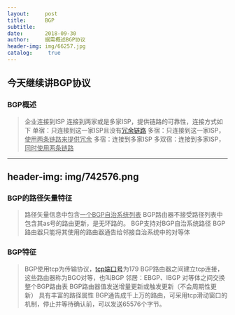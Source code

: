 ```yaml
---
layout:     post
title:      BGP		
subtitle:   
date:       2018-09-30
author:     据需概述BGP协议
header-img: img/66257.jpg
catalog: 	 true
---
```

## 今天继续讲BGP协议

### BGP概述

> 企业连接到ISP
> 连接到两家或是多家ISP，提供链路的可靠性，连接方式如下
> 单宿：只连接到这一家ISP且没有[<u>冗余链路</u>](https://baike.sogou.com/v7955137.htm?fromTitle=%E5%86%97%E4%BD%99%E9%93%BE%E8%B7%AF##s1)
> 多宿：只连接到这一家ISP，<u>使用两条链路来提供冗余</u>
> 多宿：连接到多家ISP
> 多双宿：连接到多家ISP，<u>同时使用两条链路</u>
---
header-img: img/742576.png
---


### BGP的路径矢量特征
>路径矢量信息中包含<u>一个BGP自治系统列表</u>
>BGP路由器不接受路径列表中包含其as号的路由更新，是无环路的。
>BGP支持对BGP自治系统路径
>BGP路由器只能将其使用的路由器通告给邻接自治系统中的对等体

### BGP特征
>BGP使用tcp为传输协议，[tcp端口号](https://baike.sogou.com/v53267118.htm?fromTitle=TCP%E7%AB%AF%E5%8F%A3)为179
>BGP路由器之间建立tcp连接，这些路由器称为BGO对等，也叫BGP 邻居：EBGP、IBGP
>对等体之间交换整个BGP路由表
>BGP路由器值发送增量更新或触发更新（不会周期性更新）
>具有丰富的路径属性
>BGP通告成千上万的路由，可采用tcp滑动窗口的机制，停止并等待确认前，可以发送65576个字节。



